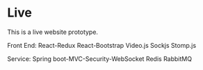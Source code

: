 # Live
This is a live website prototype.

Front End:
React-Redux
React-Bootstrap
Video.js
Sockjs
Stomp.js

Service:
Spring boot-MVC-Security-WebSocket
Redis
RabbitMQ

